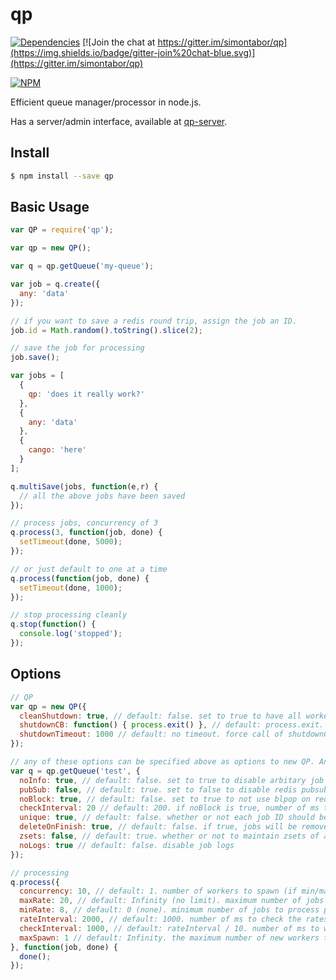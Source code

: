 # qp

[![Dependencies](https://david-dm.org/simontabor/qp.svg)](https://david-dm.org/simontabor/qp)
[![Join the chat at https://gitter.im/simontabor/qp](https://img.shields.io/badge/gitter-join%20chat-blue.svg)](https://gitter.im/simontabor/qp)

[![NPM](https://nodei.co/npm/qp.png?downloads=true&downloadRank=true&stars=true)](https://www.npmjs.com/package/qp)


Efficient queue manager/processor in node.js.

Has a server/admin interface, available at [qp-server](https://github.com/simontabor/qp-server).

## Install

```bash
$ npm install --save qp
```

## Basic Usage

```javascript
var QP = require('qp');

var qp = new QP();

var q = qp.getQueue('my-queue');

var job = q.create({
  any: 'data'
});

// if you want to save a redis round trip, assign the job an ID.
job.id = Math.random().toString().slice(2);

// save the job for processing
job.save();

var jobs = [
  {
    qp: 'does it really work?'
  },
  {
    any: 'data'
  },
  {
    cango: 'here'
  }
];

q.multiSave(jobs, function(e,r) {
  // all the above jobs have been saved
});

// process jobs, concurrency of 3
q.process(3, function(job, done) {
  setTimeout(done, 5000);
});

// or just default to one at a time
q.process(function(job, done) {
  setTimeout(done, 1000);
});

// stop processing cleanly
q.stop(function() {
  console.log('stopped');
});

```

## Options

```javascript
// QP
var qp = new QP({
  cleanShutdown: true, // default: false. set to true to have all workers complete all jobs prior to process exit
  shutdownCB: function() { process.exit() }, // default: process.exit. set to you own function to handle exits cleanly
  shutdownTimeout: 1000 // default: no timeout. force call of shutdownCB after this number of milliseconds if we haven't cleanly exited already
});

// any of these options can be specified above as options to new QP. Any options here will override those specified for QP.
var q = qp.getQueue('test', {
  noInfo: true, // default: false. set to true to disable arbitary job data (id only). reduces redis usage **BETA**
  pubSub: false, // default: true. set to false to disable redis pubsub (used for the server/UI) which will reduce redis load
  noBlock: true, // default: false. set to true to not use blpop on redis (reduces number of connections),
  checkInterval: 20 // default: 200. if noBlock is true, number of ms to wait if no job is returned before checking again
  unique: true, // default: false. whether or not each job ID should be checked that it's not already in the queue
  deleteOnFinish: true, // default: false. if true, jobs will be removed from redis as soon as they're completed. useful for high throughput queues where historical job records arent needed
  zsets: false, // default: true. whether or not to maintain zsets of active, completed, failed and active jobs. will reduce redis ops if disabled but will remove numJobs + server functionality. will probably need deleteOnFinish to be true for this not to leave old jobs in redis
  noLogs: true // default: false. disable job logs
});

// processing
q.process({
  concurrency: 10, // default: 1. number of workers to spawn (if min/max rates are set then concurrency will be automatically adjusted)
  maxRate: 20, // default: Infinity (no limit). maximum number of jobs to process per `rateInterval`
  minRate: 8, // default: 0 (none). minimum number of jobs to process per `rateInterval`
  rateInterval: 2000, // default: 1000. number of ms to check the rates over
  checkInterval: 1000, // default: rateInterval / 10. number of ms to wait between checking the processing rate (lower = higher accuracy and less bursting)
  maxSpawn: 1 // default: Infinity. the maximum number of new workers to spawn when we're going too slowly
}, function(job, done) {
  done();
});

```
